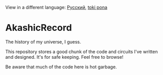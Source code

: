 View in a different language: [Русский](../master/README.ru-RU.md "Смотреть на русском"), [toki pona](../master/README.tok.md "lukin kepeken toki pona")


# AkashicRecord
The history of my universe, I guess.

This repository stores a good chunk of the code and circuits I've written and designed. It's for safe keeping. Feel free to browse!

Be aware that much of the code here is hot garbage.
